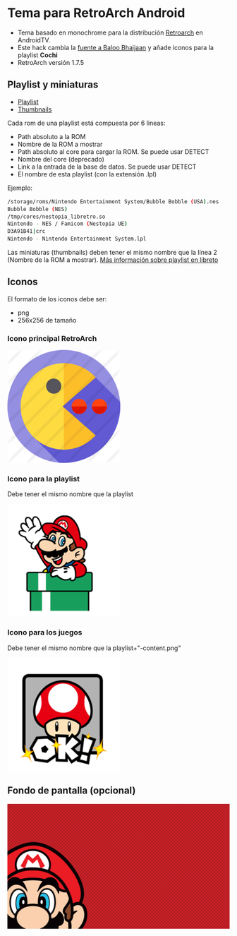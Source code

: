 # Tema para RetroArch Android

* Tema basado en monochrome para la distribución [Retroarch](https://www.retroarch.com/) en AndroidTV.
* Este hack cambia la [fuente a Baloo Bhaijaan](https://fonts.google.com/specimen/Baloo+Bhaijaan) y añade iconos para la playlist **Cochi**
* RetroArch versión 1.7.5

## Playlist y miniaturas

* [Playlist](storage/playlists/)
* [Thumbnails](storage/thumbnails/)

Cada rom de una playlist está compuesta por 6 lineas:

* Path absoluto a la ROM
* Nombre de la ROM a mostrar
* Path absoluto al core para cargar la ROM. Se puede usar DETECT
* Nombre del core (deprecado)
* Link a la entrada de la base de datos. Se puede usar DETECT
* El nombre de esta playlist (con la extensión .lpl)

Ejemplo:

```bash
/storage/roms/Nintendo Entertainment System/Bubble Bobble (USA).nes
Bubble Bobble (NES)
/tmp/cores/nestopia_libretro.so
Nintendo - NES / Famicom (Nestopia UE)
D3A91B41|crc
Nintendo - Nintendo Entertainment System.lpl
```

Las miniaturas (thumbnails) deben tener el mismo nombre que la línea 2 (Nombre de la ROM a mostrar). [Más información sobre playlist en libreto](https://docs.libretro.com/guides/roms-playlists-thumbnails/)

## Iconos

El formato de los iconos debe ser:

* png
* 256x256 de tamaño

### Icono principal RetroArch

![](Retroarch/assets/xmb/custom/png/retroarch.png)

### Icono para la playlist

Debe tener el mismo nombre que la playlist

![](Retroarch/assets/xmb/custom/png/Cochi.png)

### Icono para los juegos

Debe tener el mismo nombre que la playlist+"-content.png"

![](Retroarch/assets/xmb/custom/png/Cochi-content.png)

## Fondo de pantalla (opcional)

![](Retroarch/assets/wallpapers/5YK43U9.jpg)
